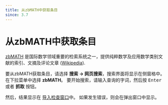 ```yaml
---
title: 从zbMATH中获取条目
since: 3.7
---
```


# 从zbMATH中获取条目

[zbMATH](https://www.zbmath.org/) 是国际数学领域重要的检索系统之一，提供纯粹数学及应用数学类别文献的索引、文摘及评论文章 ([Wikipedia](https://zh.wikipedia.org/wiki/%E6%95%B8%E5%AD%B8%E6%96%87%E6%91%98)).


要从zbMATH获取条目，请选择 **搜索 → 网页搜索**，搜索界面将显示在侧窗格中。
在下拉菜单中选择 **zbMATH**。
要开始搜索，请输入查询的字词，然后按 <kbd>Enter</kbd> 或者 **抓取** 按钮。

然后，结果显示在 [导入检查窗口](ImportInspectionDialog)中。
如果发生错误，则会在弹出窗口中显示。
